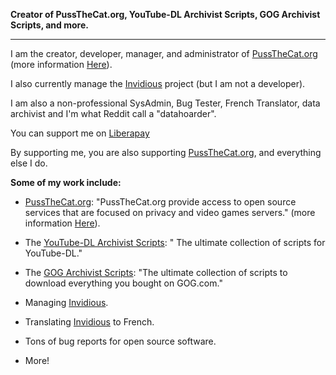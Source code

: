 **Creator of PussTheCat.org,  YouTube-DL Archivist Scripts, GOG Archivist Scripts, and more.**

---

I am the creator, developer, manager, and administrator of [PussTheCat.org](https://pussthecat.org/) (more information [Here](https://pussthecat.org/about/)).

I also currently manage the [Invidious](https://github.com/iv-org/invidious) project  (but I am not a developer).

I am also a non-professional SysAdmin, Bug Tester, French Translator, data archivist and I'm what Reddit call a  "datahoarder".

You can support me on [Liberapay](https://liberapay.com/TheFrenchGhosty)

By supporting me, you are also supporting [PussTheCat.org](https://pussthecat.org/), and everything else I do.

**Some of my work include:**

- [PussTheCat.org](https://pussthecat.org/): "PussTheCat.org provide access to open source services that are focused on privacy and video games servers." (more information [Here](https://pussthecat.org/about/)).

- The [YouTube-DL Archivist Scripts](https://github.com/TheFrenchGhosty/TheFrenchGhostys-YouTube-DL-Archivist-Scripts): " The ultimate collection of scripts for YouTube-DL."

- The [GOG Archivist Scripts](https://github.com/TheFrenchGhosty/TheFrenchGhostys-GOG-Archivist-Scripts): "The ultimate collection of scripts to download everything you bought on GOG.com."

- Managing [Invidious](https://github.com/iv-org/invidious).

- Translating [Invidious](https://github.com/iv-org/invidious) to French.

- Tons of bug reports for open source software.

- More! 
